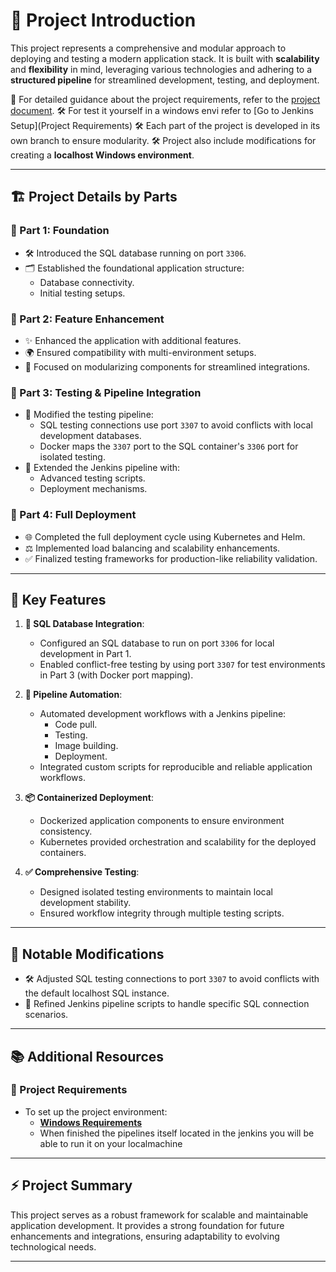 
# **🚀 Project Introduction**

This project represents a comprehensive and modular approach to deploying and testing a modern application stack. It is built with **scalability** and **flexibility** in mind, leveraging various technologies and adhering to a **structured pipeline** for streamlined development, testing, and deployment. 

📄 For detailed guidance about the project requirements, refer to the [project document](https://drive.google.com/drive/folders/1SdEGGc26l9kWr5sjYgVOXWosqDGQxSXY?usp=sharing).
🛠️ For test it yourself in a windows envi refer to [Go to Jenkins Setup](Project Requirements)
🛠️ Each part of the project is developed in its own branch to ensure modularity. 
🛠️ Project also include modifications for creating a **localhost Windows environment**.


---

## **🏗️ Project Details by Parts**

### **📌 Part 1: Foundation**
- 🛠️ Introduced the SQL database running on port `3306`.
- 🗂️ Established the foundational application structure:
  - Database connectivity.
  - Initial testing setups.

### **📌 Part 2: Feature Enhancement**
- ✨ Enhanced the application with additional features.
- 🌍 Ensured compatibility with multi-environment setups.
- 🔄 Focused on modularizing components for streamlined integrations.

### **📌 Part 3: Testing & Pipeline Integration**
- 🔧 Modified the testing pipeline:
  - SQL testing connections use port `3307` to avoid conflicts with local development databases.
  - Docker maps the `3307` port to the SQL container's `3306` port for isolated testing.
- 🧪 Extended the Jenkins pipeline with:
  - Advanced testing scripts.
  - Deployment mechanisms.

### **📌 Part 4: Full Deployment**
- 🌐 Completed the full deployment cycle using Kubernetes and Helm.
- ⚖️ Implemented load balancing and scalability enhancements.
- ✅ Finalized testing frameworks for production-like reliability validation.

---

## **🌟 Key Features**

1. **💾 SQL Database Integration**:
   - Configured an SQL database to run on port `3306` for local development in Part 1.
   - Enabled conflict-free testing by using port `3307` for test environments in Part 3 (with Docker port mapping).

2. **🤖 Pipeline Automation**:
   - Automated development workflows with a Jenkins pipeline:
     - Code pull.
     - Testing.
     - Image building.
     - Deployment.
   - Integrated custom scripts for reproducible and reliable application workflows.

3. **📦 Containerized Deployment**:
   - Dockerized application components to ensure environment consistency.
   - Kubernetes provided orchestration and scalability for the deployed containers.

4. **✅ Comprehensive Testing**:
   - Designed isolated testing environments to maintain local development stability.
   - Ensured workflow integrity through multiple testing scripts.

---

## **🔄 Notable Modifications**

- 🛠️ Adjusted SQL testing connections to port `3307` to avoid conflicts with the default localhost SQL instance.
- 📝 Refined Jenkins pipeline scripts to handle specific SQL connection scenarios.

---

## **📚 Additional Resources**

### **📂 Project Requirements**
- To set up the project environment:
  - [**Windows Requirements**](windows-setup-guide.md)
  - When finished the pipelines itself located in the jenkins you will be able to run it on your localmachine


---

## **⚡ Project Summary**

This project serves as a robust framework for scalable and maintainable application development. It provides a strong foundation for future enhancements and integrations, ensuring adaptability to evolving technological needs.

---

